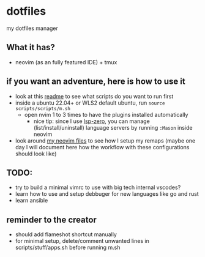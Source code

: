 # dotfiles

my dotfiles manager

## What it has?
- neovim (as an fully featured IDE) + tmux 

## if you want an adventure, here is how to use it
- look at this [readme](https://github.com/zegabr/dotfiles/blob/main/scripts/scripts/README.md) to see what scripts do you want to run first
- inside a ubuntu 22.04+ or WLS2 default ubuntu, run `source scripts/scripts/m.sh`
  - open nvim 1 to 3 times to have the plugins installed automatically
    - nice tip: since I use [lsp-zero](https://github.com/VonHeikemen/lsp-zero.nvim), you can manage (list/install/uninstall) language servers by running `:Mason` inside neovim
- look around [my neovim files](https://github.com/zegabr/dotfiles/tree/main/nvim/.config/nvim) to see how I setup my remaps (maybe one day I will document here how the workflow with these configurations should look like)

## TODO:
- try to build a minimal vimrc to use with big tech internal vscodes?
- learn how to use and setup debbuger for new languages like go and rust
- learn ansible


## reminder to the creator
- should add flameshot shortcut manually
- for minimal setup, delete/comment unwanted lines in scripts/stuff/apps.sh before running m.sh
